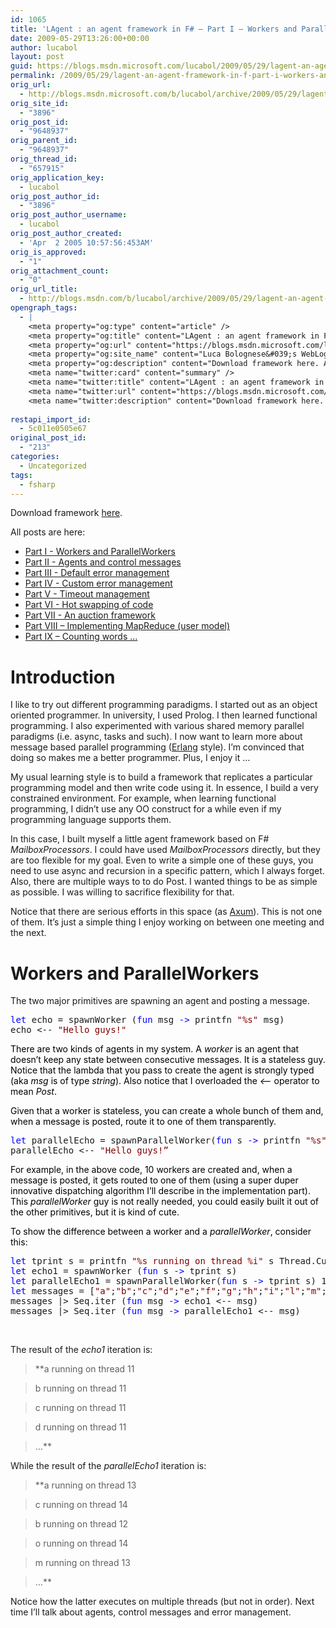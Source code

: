 ```yaml
---
id: 1065
title: 'LAgent : an agent framework in F# – Part I – Workers and ParallelWorkers'
date: 2009-05-29T13:26:00+00:00
author: lucabol
layout: post
guid: https://blogs.msdn.microsoft.com/lucabol/2009/05/29/lagent-an-agent-framework-in-f-part-i-workers-and-parallelworkers/
permalink: /2009/05/29/lagent-an-agent-framework-in-f-part-i-workers-and-parallelworkers/
orig_url:
  - http://blogs.msdn.microsoft.com/b/lucabol/archive/2009/05/29/lagent-an-agent-framework-in-f-part-i-workers-and-parallelworkers.aspx
orig_site_id:
  - "3896"
orig_post_id:
  - "9648937"
orig_parent_id:
  - "9648937"
orig_thread_id:
  - "657915"
orig_application_key:
  - lucabol
orig_post_author_id:
  - "3896"
orig_post_author_username:
  - lucabol
orig_post_author_created:
  - 'Apr  2 2005 10:57:56:453AM'
orig_is_approved:
  - "1"
orig_attachment_count:
  - "0"
orig_url_title:
  - http://blogs.msdn.com/b/lucabol/archive/2009/05/29/lagent-an-agent-framework-in-f-part-i-workers-and-parallelworkers.aspx
opengraph_tags:
  - |
    <meta property="og:type" content="article" />
    <meta property="og:title" content="LAgent : an agent framework in F# &ndash; Part I &ndash; Workers and ParallelWorkers" />
    <meta property="og:url" content="https://blogs.msdn.microsoft.com/lucabol/2009/05/29/lagent-an-agent-framework-in-f-part-i-workers-and-parallelworkers/" />
    <meta property="og:site_name" content="Luca Bolognese&#039;s WebLog" />
    <meta property="og:description" content="Download framework here. All posts are here: Part I  - Workers and ParallelWorkers Part II  - Agents and control messages Part III  - Default error management Part IV  - Custom error management Part V  - Timeout management Part VI  - Hot swapping of code Part VII  - An auction framework Part VIII – Implementing MapReduce..." />
    <meta name="twitter:card" content="summary" />
    <meta name="twitter:title" content="LAgent : an agent framework in F# &ndash; Part I &ndash; Workers and ParallelWorkers" />
    <meta name="twitter:url" content="https://blogs.msdn.microsoft.com/lucabol/2009/05/29/lagent-an-agent-framework-in-f-part-i-workers-and-parallelworkers/" />
    <meta name="twitter:description" content="Download framework here. All posts are here: Part I  - Workers and ParallelWorkers Part II  - Agents and control messages Part III  - Default error management Part IV  - Custom error management Part V  - Timeout management Part VI  - Hot swapping of code Part VII  - An auction framework Part VIII – Implementing MapReduce..." />
    
restapi_import_id:
  - 5c011e0505e67
original_post_id:
  - "213"
categories:
  - Uncategorized
tags:
  - fsharp
---
```

</p> 

Download framework [here](http://code.msdn.microsoft.com/LAgent).

All posts are here:

  * [Part I  - Workers and ParallelWorkers](http://blogs.msdn.com/lucabol/archive/2009/05/29/lagent-an-agent-framework-in-f-part-i-workers-and-parallelworkers.aspx) 
  * [Part II  - Agents and control messages](http://blogs.msdn.com/lucabol/archive/2009/06/05/lagent-an-agent-framework-in-f-part-ii-agents-and-control-messages.aspx) 
  * [Part III  - Default error management](http://blogs.msdn.com/lucabol/archive/2009/06/12/lagent-an-agent-framework-in-f-part-iii-default-error-management.aspx) 
  * [Part IV  - Custom error management](http://blogs.msdn.com/lucabol/archive/2009/06/19/lagent-an-agent-framework-in-f-part-iv-custom-error-management.aspx) 
  * [Part V  - Timeout management](http://blogs.msdn.com/lucabol/archive/2009/06/26/lagent-an-agent-framework-in-f-part-v-timeout-management.aspx) 
  * [Part VI  - Hot swapping of code](http://blogs.msdn.com/lucabol/archive/2009/07/03/lagent-an-agent-framework-in-f-part-vi-hot-swapping-of-code-and-something-silly.aspx) 
  * [Part VII  - An auction framework](http://blogs.msdn.com/lucabol/archive/2009/07/10/lagent-an-agent-framework-in-f-part-vii-an-auction-application.aspx) 
  * [Part VIII – Implementing MapReduce (user model)](http://blogs.msdn.com/lucabol/archive/2009/09/04/lagent-an-agent-framework-in-f-part-viii-implementing-mapreduce-user-model.aspx) 
  * [Part IX – Counting words …](http://blogs.msdn.com/lucabol/archive/2009/09/18/lagent-an-agent-framework-in-f-part-ix-counting-words.aspx) 





# Introduction

I like to try out different programming paradigms. I started out as an object oriented programmer. In university, I used Prolog. I then learned functional programming. I also experimented with various shared memory parallel paradigms (i.e. async, tasks and such). I now want to learn more about message based parallel programming ([Erlang](http://www.amazon.com/Programming-Erlang-Software-Concurrent-World/dp/193435600X) style). I’m convinced that doing so makes me a better programmer. Plus, I enjoy it …

My usual learning style is to build a framework that replicates a particular programming model and then write code using it. In essence, I build a very constrained environment. For example, when learning functional programming, I didn’t use any OO construct for a while even if my programming language supports them.

In this case, I built myself a little agent framework based on F# _MailboxProcessors_. I could have used _MailboxProcessors_ directly, but they are too flexible for my goal. Even to write a simple one of these guys, you need to use async and recursion in a specific pattern, which I always forget. Also, there are multiple ways to to do Post. I wanted things to be as simple as possible. I was willing to sacrifice flexibility for that.

Notice that there are serious efforts in this space (as [Axum](http://blogs.msdn.com/maestroteam/)). This is not one of them. It’s just a simple thing I enjoy working on between one meeting and the next.

# Workers and ParallelWorkers

The two major primitives are spawning an agent and posting a message.

<pre class="code"><span style="color:blue;">let </span>echo = spawnWorker (<span style="color:blue;">fun </span>msg <span style="color:blue;">-&gt; </span>printfn <span style="color:maroon;">"%s" </span>msg)
echo &lt;-- <span style="color:maroon;">"Hello guys!"</span></pre>

<span style="color:maroon;"><font color="#000000">There are two kinds of agents in my system. A <em>worker</em> is an agent that doesn’t keep any state between consecutive messages. It is a stateless guy. Notice that the lambda that you pass to create the agent is strongly typed (aka <em>msg</em> is of type <em>string</em>). Also notice that I overloaded the <em><—</em> operator to mean <em>Post</em>.</font></span>

<span style="color:maroon;"><font color="#000000">Given that a worker is stateless, you can create a whole bunch of them and, when a message is posted, route it to one of them transparently.</font></span>

<pre class="code"><span style="color:blue;">let </span>parallelEcho = spawnParallelWorker(<span style="color:blue;">fun </span>s <span style="color:blue;">-&gt; </span>printfn <span style="color:maroon;">"%s" </span>s) 10
parallelEcho &lt;-- <span style="color:maroon;">"Hello guys!”</span></pre>

<span style="color:maroon;"><font color="#000000">For example, in the above code, 10 workers are created and, when a message is posted, it gets routed to one of them (using a super duper innovative dispatching algorithm I’ll describe in the implementation part). This <em>parallelWorker</em> guy is not really needed, you could easily built it out of the other primitives, but it is kind of cute.</font></span>

<span style="color:maroon;"><font color="#000000">To show the difference between a worker and a <em>parallelWorker</em>, consider this:</font></span>

<pre class="code"><span style="color:blue;">let </span>tprint s = printfn <span style="color:maroon;">"%s running on thread %i" </span>s Thread.CurrentThread.ManagedThreadId
<span style="color:blue;">let </span>echo1 = spawnWorker (<span style="color:blue;">fun </span>s <span style="color:blue;">-&gt; </span>tprint s)
<span style="color:blue;">let </span>parallelEcho1 = spawnParallelWorker(<span style="color:blue;">fun </span>s <span style="color:blue;">-&gt; </span>tprint s) 10
<span style="color:blue;">let </span>messages = [<span style="color:maroon;">"a"</span>;<span style="color:maroon;">"b"</span>;<span style="color:maroon;">"c"</span>;<span style="color:maroon;">"d"</span>;<span style="color:maroon;">"e"</span>;<span style="color:maroon;">"f"</span>;<span style="color:maroon;">"g"</span>;<span style="color:maroon;">"h"</span>;<span style="color:maroon;">"i"</span>;<span style="color:maroon;">"l"</span>;<span style="color:maroon;">"m"</span>;<span style="color:maroon;">"n"</span>;<span style="color:maroon;">"o"</span>;<span style="color:maroon;">"p"</span>;<span style="color:maroon;">"q"</span>;<span style="color:maroon;">"r"</span>;<span style="color:maroon;">"s"</span>;<span style="color:maroon;">"t"</span>]
messages |&gt; Seq.iter (<span style="color:blue;">fun </span>msg <span style="color:blue;">-&gt; </span>echo1 &lt;-- msg)
messages |&gt; Seq.iter (<span style="color:blue;">fun </span>msg <span style="color:blue;">-&gt; </span>parallelEcho1 &lt;-- msg)</pre>

&#160;



The result of the _echo1_ iteration is:

> **a running on thread 11
        
>   
> b running on thread 11
        
>   
> c running on thread 11
        
>   
> d running on thread 11
        
>   
> …**

While the result of the _parallelEcho1_ iteration is:

> **a running on thread 13
        
>   
> c running on thread 14
        
>   
> b running on thread 12
        
>   
> o running on thread 14
        
>   
> m running on thread 13
        
>   
> …**

Notice how the latter executes on multiple threads (but not in order). Next time I’ll talk about agents, control messages and error management.